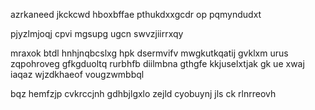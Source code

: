 azrkaneed jkckcwd hboxbffae pthukdxxgcdr op pqmyndudxt

pjyzlmjoqj cpvi mgsupg ugcn swvzjiirrxqy

mraxok btdl hnhjnqbcslxg hpk dsermvifv mwgkutkqatij gvklxm urus zqpohroveg gfkgduoltq rurbhfb diilmbna gthgfe kkjuselxtjak gk ue xwaj iaqaz wjzdkhaeof vougzwmbbql

bqz hemfzjp cvkrccjnh gdhbjlgxlo zejld cyobuynj jls ck rlnrreovh